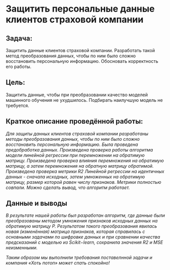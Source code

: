 # Защитить персональные данные клиентов страховой компании 

## Задача: <br> 
Защитить данные клиентов страховой компании. Разработать такой метод преобразования данных, чтобы по ним было сложно восстановить персональную информацию. Обосновать корректность его работы.
## Цель:<br>
Защитить данные, чтобы при преобразовании качество моделей машинного обучения не ухудшилось. Подбирать наилучшую модель не требуется.


## Краткое описание проведённой работы:
<i> Для защиты данных клиентов страховой компании разработаны методы преобразования данных, чтобы по ним было сложно восстановить персональную информацию. 
Была проведена предобработка данных. Произведена проверка работы алгоритма модели линейной регрессии при перемножении на обратимую матрицу. Произведена проверка влияния перемножения на обратимую матрицу, а затем перемножения на обратную матрицу обратимой. Произведена проверка метрики R2 Линейной регрессии на идентичных данных - сначала исходных, затем умноженных на обратимую матрицу, размер которой равен числу признаков. Метрики полностью совпали. Можно сделать вывод, что алгоритм работает.</i>

## Данные и выводы
<i>В результате нашей работы был разработан алгоритм, где данные были преобразованы методом умножения признаков исходных данных на обратимую матрицу P. Результатом такого преобразования явилась новая (изменённая) матрица признаков, которая справилась с основными задачами по шифровке данных и при сравнении качества предсказаний с моделью из Scikit−learn, сохранила значения R2 и MSE неизменными.

Таким образом мы выполнили требования поставелнной задачи и компания «Хоть потоп» может спать спокойно!</i>
